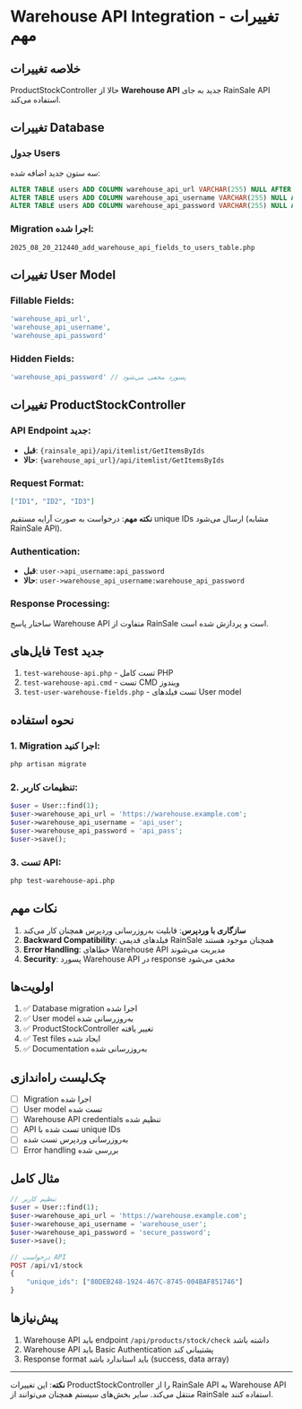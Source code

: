 # Warehouse API Integration - تغییرات مهم

## خلاصه تغییرات

ProductStockController حالا از **Warehouse API** جدید به جای RainSale API استفاده می‌کند.

## تغییرات Database

### جدول Users
سه ستون جدید اضافه شده:

```sql
ALTER TABLE users ADD COLUMN warehouse_api_url VARCHAR(255) NULL AFTER api_userId;
ALTER TABLE users ADD COLUMN warehouse_api_username VARCHAR(255) NULL AFTER warehouse_api_url;
ALTER TABLE users ADD COLUMN warehouse_api_password VARCHAR(255) NULL AFTER warehouse_api_username;
```

### Migration اجرا شده:
```
2025_08_20_212440_add_warehouse_api_fields_to_users_table.php
```

## تغییرات User Model

### Fillable Fields:
```php
'warehouse_api_url',
'warehouse_api_username', 
'warehouse_api_password'
```

### Hidden Fields:
```php
'warehouse_api_password' // پسورد مخفی می‌شود
```

## تغییرات ProductStockController

### API Endpoint جدید:
- **قبل**: `{rainsale_api}/api/itemlist/GetItemsByIds`
- **حالا**: `{warehouse_api_url}/api/itemlist/GetItemsByIds`

### Request Format:
```json
["ID1", "ID2", "ID3"]
```

**نکته مهم**: درخواست به صورت آرایه مستقیم unique IDs ارسال می‌شود (مشابه RainSale API).

### Authentication:
- **قبل**: `user->api_username:api_password`
- **حالا**: `user->warehouse_api_username:warehouse_api_password`

### Response Processing:
ساختار پاسخ Warehouse API متفاوت از RainSale است و پردازش شده است.

## فایل‌های Test جدید

1. `test-warehouse-api.php` - تست کامل PHP
2. `test-warehouse-api.cmd` - تست CMD ویندوز
3. `test-user-warehouse-fields.php` - تست فیلدهای User model

## نحوه استفاده

### 1. Migration اجرا کنید:
```bash
php artisan migrate
```

### 2. تنظیمات کاربر:
```php
$user = User::find(1);
$user->warehouse_api_url = 'https://warehouse.example.com';
$user->warehouse_api_username = 'api_user';
$user->warehouse_api_password = 'api_pass';
$user->save();
```

### 3. تست API:
```bash
php test-warehouse-api.php
```

## نکات مهم

1. **سازگاری با وردپرس**: قابلیت به‌روزرسانی وردپرس همچنان کار می‌کند
2. **Backward Compatibility**: فیلدهای قدیمی RainSale همچنان موجود هستند
3. **Error Handling**: خطاهای Warehouse API مدیریت می‌شوند
4. **Security**: پسورد Warehouse API در response مخفی می‌شود

## اولویت‌ها

1. ✅ Database migration اجرا شده
2. ✅ User model به‌روزرسانی شده  
3. ✅ ProductStockController تغییر یافته
4. ✅ Test files ایجاد شده
5. ✅ Documentation به‌روزرسانی شده

## چک‌لیست راه‌اندازی

- [ ] Migration اجرا شده
- [ ] User model تست شده
- [ ] Warehouse API credentials تنظیم شده
- [ ] API تست شده با unique IDs
- [ ] به‌روزرسانی وردپرس تست شده
- [ ] Error handling بررسی شده

## مثال کامل

```php
// تنظیم کاربر
$user = User::find(1);
$user->warehouse_api_url = 'https://warehouse.example.com';
$user->warehouse_api_username = 'warehouse_user';
$user->warehouse_api_password = 'secure_password';
$user->save();

// درخواست API
POST /api/v1/stock
{
    "unique_ids": ["80DEB248-1924-467C-8745-004BAF851746"]
}
```

## پیش‌نیازها

1. Warehouse API باید endpoint `/api/products/stock/check` داشته باشد
2. Warehouse API باید Basic Authentication پشتیبانی کند
3. Response format باید استاندارد باشد (success, data array)

---

**نکته**: این تغییرات ProductStockController را از RainSale API به Warehouse API منتقل می‌کند. سایر بخش‌های سیستم همچنان می‌توانند از RainSale استفاده کنند.
